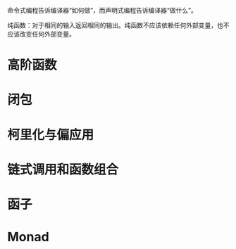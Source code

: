 命令式编程告诉编译器“如何做”，而声明式编程告诉编译器“做什么”。

纯函数：对于相同的输入返回相同的输出。纯函数不应该依赖任何外部变量，也不应该改变任何外部变量。

# 高阶函数

# 闭包

# 柯里化与偏应用

# 链式调用和函数组合

# 函子

# Monad
